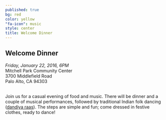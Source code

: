 ```yaml
---
published: true
bg: red
color: yellow
"fa-icon": music
style: center
title: Welcome Dinner
---
```




## Welcome Dinner

_Friday, January 22, 2016, 6PM_<br>
Mitchell Park Community Center<br>
3700 Middlefield Road<br>
Palo Alto, CA 94303<br><br>

Join us for a casual evening of food and music.  There will be dinner and a couple of musical performances, followed by traditional Indian folk dancing ([dandiya raas](https://en.wikipedia.org/wiki/Dandiya_Raas)).  The steps are simple and fun; come dressed in festive clothes, ready to dance!
